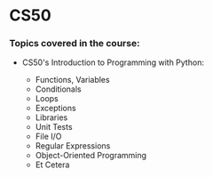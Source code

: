 # CS50

### **Topics covered in the course:**

 - CS50's Introduction to Programming with Python:

	- Functions, Variables
	- Conditionals
	- Loops
	- Exceptions
	- Libraries
	- Unit Tests
	- File I/O
	- Regular Expressions
	- Object-Oriented Programming
	- Et Cetera
	
	
